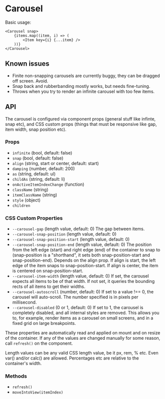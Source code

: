 # Carousel

Basic usage:

    <Carousel snap>
        {items.map((item, i) => (
            <Item key={i} {...item} />
        ))}
    </Carousel>

## Known issues

- Finite non-snapping carousels are currently buggy, they can be dragged off screen. Avoid.
- Snap back and rubberbanding mostly works, but needs fine-tuning.
- Throws when you try to render an infinite carousel with too few items.

## API

The carousel is configured via component props (general stuff like infinte, snap etc),
and CSS custom props (things that must be responsive like gap, item width, snap position etc).

### Props

- `infinite` (bool, default: false)
- `snap` (bool, default: false)
- `align` (string, start or center, default: start)
- `damping` (number, default: 200)
- `as` (string, default: ul)
- `childAs` (string, default: li)
- `onActiveItemIndexChange` (function)
- `className` (string)
- `itemClassName` (string)
- `style` (object)
- `children`

### CSS Custom Properties

- `--carousel-gap` (length value, default: 0)
  The gap between items.
- `--carousel-snap-position` (length value, default: 0)
- `--carousel-snap-position-start` (length value, default: 0)
- `--carousel-snap-position-end` (length value, default: 0)
  The position from the left edge (start) and right edge (end) of the container
  to snap to (snap-position is a "shorthand", it sets both snap-position-start
  and snap-position-end). Depends on the align prop. If align is start, the left edge of
  the item snaps to snap-position-start. If align is center, the item is centered
  on snap-position-start.
- `--carousel-item-width` (length value, default: 0)
  If set, the carousel expects all items to be of that width. If not set, it
  queries the bounding rects of all items to get their widths.
- `--carousel-autoscroll` (number, default: 0)
  If set to a value !== 0, the carousel will auto-scroll. The number specified
  is in pixels per millisecond.
- `--carousel-disabled` (0 or 1, default: 0)
  If set to 1, the carousel is completely disabled, and all internal styles are
  removed. This allows you to, for example, render items as a carousel on small
  screens, and in a fixed grid on large breakpoints.

These properties are automatically read and applied on mount and on resize of
the container. If any of the values are changed manually for some reason, call
`refresh()` on the component.

Length values can be any valid CSS length value, be it px, rem, % etc.
Even var() and/or calc() are allowed. Percentages etc are relative to the
container's width.

### Methods

- `refresh()`
- `moveIntoView(itemIndex)`

